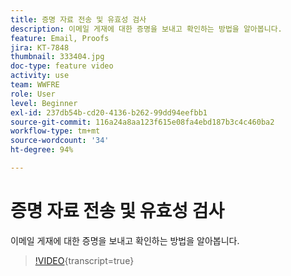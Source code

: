```yaml
---
title: 증명 자료 전송 및 유효성 검사
description: 이메일 게재에 대한 증명을 보내고 확인하는 방법을 알아봅니다.
feature: Email, Proofs
jira: KT-7848
thumbnail: 333404.jpg
doc-type: feature video
activity: use
team: WWFRE
role: User
level: Beginner
exl-id: 237db54b-cd20-4136-b262-99dd94eefbb1
source-git-commit: 116a24a8aa123f615e08fa4ebd187b3c4c460ba2
workflow-type: tm+mt
source-wordcount: '34'
ht-degree: 94%

---
```


# 증명 자료 전송 및 유효성 검사

이메일 게재에 대한 증명을 보내고 확인하는 방법을 알아봅니다.

>[!VIDEO](https://video.tv.adobe.com/v/333404?quality=12&learn=on){transcript=true}
